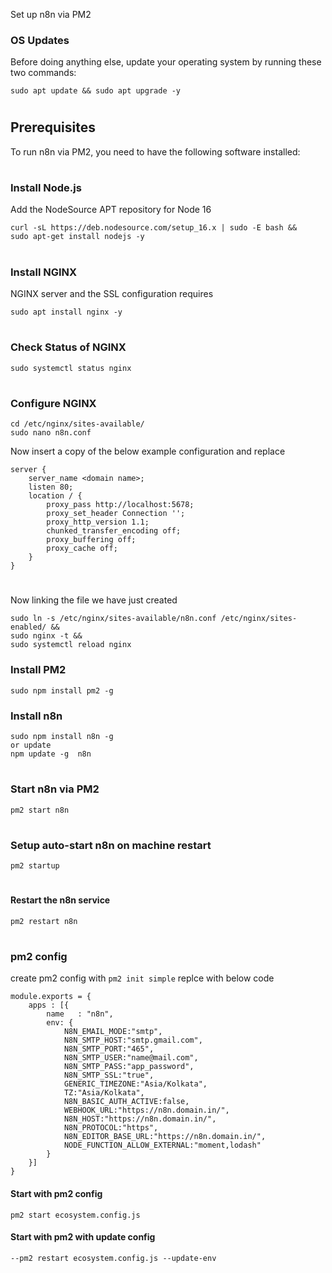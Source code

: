 Set up n8n via PM2

### OS Updates
Before doing anything else, update your operating system by running these two commands:
```
sudo apt update && sudo apt upgrade -y
```
#
## Prerequisites
To run n8n via PM2, you need to have the following software installed:
#
### Install Node.js
Add the NodeSource APT repository for Node 16
```
curl -sL https://deb.nodesource.com/setup_16.x | sudo -E bash &&
sudo apt-get install nodejs -y
```
#
### Install NGINX
NGINX server and the SSL configuration requires
```
sudo apt install nginx -y
```
#
### Check Status of NGINX
```
sudo systemctl status nginx
```
#
### Configure NGINX
```
cd /etc/nginx/sites-available/
sudo nano n8n.conf
```
Now insert a copy of the below example configuration and replace
```
server {
    server_name <domain name>;
    listen 80;
    location / {
        proxy_pass http://localhost:5678;
        proxy_set_header Connection '';
        proxy_http_version 1.1;
        chunked_transfer_encoding off;
        proxy_buffering off;
        proxy_cache off;
    }
}
```
#
Now linking the file we have just created
```
sudo ln -s /etc/nginx/sites-available/n8n.conf /etc/nginx/sites-enabled/ &&
sudo nginx -t &&
sudo systemctl reload nginx
```

### Install PM2
```
sudo npm install pm2 -g
```
### Install n8n
```
sudo npm install n8n -g
or update
npm update -g  n8n
```
#
### Start n8n via PM2
```
pm2 start n8n
```
#
### Setup auto-start n8n on machine restart
```
pm2 startup
```
#
#### Restart the n8n service
```
pm2 restart n8n
```
#
### pm2 config
create pm2 config with `pm2 init simple` replce with below code
```
module.exports = {
    apps : [{
        name   : "n8n",
        env: {
            N8N_EMAIL_MODE:"smtp",
            N8N_SMTP_HOST:"smtp.gmail.com",
            N8N_SMTP_PORT:"465",
            N8N_SMTP_USER:"name@mail.com",
            N8N_SMTP_PASS:"app_password",
            N8N_SMTP_SSL:"true",
            GENERIC_TIMEZONE:"Asia/Kolkata",
            TZ:"Asia/Kolkata",
            N8N_BASIC_AUTH_ACTIVE:false,
            WEBHOOK_URL:"https://n8n.domain.in/",
            N8N_HOST:"https://n8n.domain.in/",
            N8N_PROTOCOL:"https",
            N8N_EDITOR_BASE_URL:"https://n8n.domain.in/",
            NODE_FUNCTION_ALLOW_EXTERNAL:"moment,lodash"
        }
    }]
}
```
#### Start with pm2 config
```pm2 start ecosystem.config.js```

#### Start with pm2 with update config
```--pm2 restart ecosystem.config.js --update-env```
